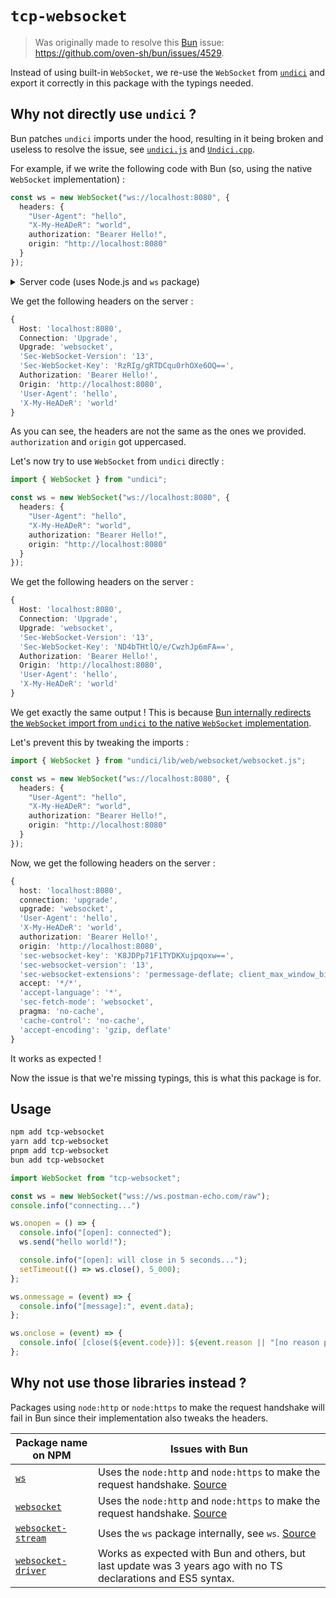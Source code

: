 # `tcp-websocket`

> Was originally made to resolve this [Bun](https://bun.sh/) issue: <https://github.com/oven-sh/bun/issues/4529>.

Instead of using built-in `WebSocket`, we re-use the `WebSocket` from [`undici`](https://github.com/nodejs/undici) and export it correctly in this package with the typings needed.

## Why not directly use `undici` ?

Bun patches `undici` imports under the hood, resulting in it being broken and useless to resolve the issue, see
[`undici.js`](https://github.com/oven-sh/bun/blob/b124ba056cfdafad7828f86a852a83722f17f8a5/src/js/thirdparty/undici.js) and [`Undici.cpp`](https://github.com/oven-sh/bun/blob/b124ba056cfdafad7828f86a852a83722f17f8a5/src/bun.js/bindings/Undici.cpp).

For example, if we write the following code with Bun (so, using the native `WebSocket` implementation) :

```typescript
const ws = new WebSocket("ws://localhost:8080", {
  headers: {
    "User-Agent": "hello",
    "X-My-HeADeR": "world",
    authorization: "Bearer Hello!",
    origin: "http://localhost:8080"
  }
});
```

<details>
<summary>Server code (uses Node.js and <code>ws</code> package)</summary>

```typescript
import { createServer } from 'http';
import { WebSocketServer } from 'ws';

const server = createServer();

const wss = new WebSocketServer({ server });
wss.on('connection', (_, req) => {
  const headers = {};
  // We use `req.rawHeaders` to see the case-sensitive headers.
  for (let i = 0; i < req.rawHeaders.length; i += 2) {
    headers[req.rawHeaders[i]] = req.rawHeaders[i + 1];
  }

  console.log(headers);
});

server.listen(8080);
```

</details>

We get the following headers on the server :

```typescript
{
  Host: 'localhost:8080',
  Connection: 'Upgrade',
  Upgrade: 'websocket',
  'Sec-WebSocket-Version': '13',
  'Sec-WebSocket-Key': 'RzRIg/gRTDCqu0rhOXe6OQ==',
  Authorization: 'Bearer Hello!',
  Origin: 'http://localhost:8080',
  'User-Agent': 'hello',
  'X-My-HeADeR': 'world'
}
```

As you can see, the headers are not the same as the ones we provided. `authorization` and `origin` got uppercased.

Let's now try to use `WebSocket` from `undici` directly :

```typescript
import { WebSocket } from "undici";

const ws = new WebSocket("ws://localhost:8080", {
  headers: {
    "User-Agent": "hello",
    "X-My-HeADeR": "world",
    authorization: "Bearer Hello!",
    origin: "http://localhost:8080"
  }
});
```

We get the following headers on the server :

```typescript
{
  Host: 'localhost:8080',
  Connection: 'Upgrade',
  Upgrade: 'websocket',
  'Sec-WebSocket-Version': '13',
  'Sec-WebSocket-Key': 'ND4bTHtlQ/e/CwzhJp6mFA==',
  Authorization: 'Bearer Hello!',
  Origin: 'http://localhost:8080',
  'User-Agent': 'hello',
  'X-My-HeADeR': 'world'
}
```

We get exactly the same output !
This is because [Bun internally redirects the `WebSocket` import from `undici` to the native `WebSocket` implementation](https://github.com/oven-sh/bun/blob/b124ba056cfdafad7828f86a852a83722f17f8a5/src/bun.js/bindings/Undici.cpp#L59-L61).

Let's prevent this by tweaking the imports :

```typescript
import { WebSocket } from "undici/lib/web/websocket/websocket.js";

const ws = new WebSocket("ws://localhost:8080", {
  headers: {
    "User-Agent": "hello",
    "X-My-HeADeR": "world",
    authorization: "Bearer Hello!",
    origin: "http://localhost:8080"
  }
});
```

Now, we get the following headers on the server :

```typescript
{
  host: 'localhost:8080',
  connection: 'upgrade',
  upgrade: 'websocket',
  'User-Agent': 'hello',
  'X-My-HeADeR': 'world',
  authorization: 'Bearer Hello!',
  origin: 'http://localhost:8080',
  'sec-websocket-key': 'K8JDPp71F1TYDKXujpqoxw==',
  'sec-websocket-version': '13',
  'sec-websocket-extensions': 'permessage-deflate; client_max_window_bits',
  accept: '*/*',
  'accept-language': '*',
  'sec-fetch-mode': 'websocket',
  pragma: 'no-cache',
  'cache-control': 'no-cache',
  'accept-encoding': 'gzip, deflate'
}
```

It works as expected !

Now the issue is that we're missing typings, this is what this package is for.

## Usage

```bash
npm add tcp-websocket
yarn add tcp-websocket
pnpm add tcp-websocket
bun add tcp-websocket
```

```typescript
import WebSocket from "tcp-websocket";

const ws = new WebSocket("wss://ws.postman-echo.com/raw");
console.info("connecting...")

ws.onopen = () => {
  console.info("[open]: connected");
  ws.send("hello world!");

  console.info("[open]: will close in 5 seconds...");
  setTimeout(() => ws.close(), 5_000);
};

ws.onmessage = (event) => {
  console.info("[message]:", event.data);
};

ws.onclose = (event) => {
  console.info(`[close(${event.code})]: ${event.reason || "[no reason provided]"}`);
};
```

## Why not use those libraries instead ?

Packages using `node:http` or `node:https` to make the request handshake
will fail in Bun since their implementation also tweaks the headers.

| Package name on NPM | Issues with Bun |
| ------------------- | --------------- |
| [`ws`](https://www.npmjs.com/package/ws) | Uses the `node:http` and `node:https` to make the request handshake. [Source](https://github.com/websockets/ws/blob/7460049ff0a61bef8d5eda4b1d5c8170bc7d6b6f/lib/websocket.js#L715) |
| [`websocket`](https://www.npmjs.com/package/websocket) | Uses the `node:http` and `node:https` to make the request handshake. [Source](https://github.com/theturtle32/WebSocket-Node/blob/cce6d468986dd356a52af5630fd8ed5726ba5b7a/lib/WebSocketClient.js#L254) |
| [`websocket-stream`](https://www.npmjs.com/package/websocket-stream) | Uses the `ws` package internally, see `ws`. [Source](https://github.com/maxogden/websocket-stream/blob/feeb372ff530621d6df85cb85d4bee03b879c54d/stream.js#L5) |
| [`websocket-driver`](https://www.npmjs.com/package/websocket-driver) | Works as expected with Bun and others, but last update was 3 years ago with no TS declarations and ES5 syntax. |
